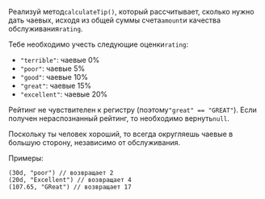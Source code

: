 Реализуй метод`calculateTip()`, который рассчитывает, сколько нужно дать чаевых, исходя из общей
суммы счета`amount`и качества обслуживания`rating`.

Тебе необходимо учесть следующие оценки`rating`:

- `"terrible"`: чаевые 0%
- `"poor"`: чаевые 5%
- `"good"`: чаевые 10%
- `"great"`: чаевые 15%
- `"excellent"`: чаевые 20%

Рейтинг не чувствителен к регистру (поэтому`"great" == "GREAT"`). Если получен нераспознанный
рейтинг, то необходимо вернуть`null`.

Поскольку ты человек хороший, то всегда округляешь чаевые в большую сторону, независимо от
обслуживания.

Примеры:

```
(30d, "poor") // возвращает 2
(20d, "Excellent") // возвращает 4
(107.65, "GReat") // возвращает 17
```